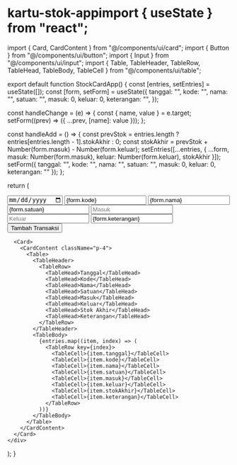 # kartu-stok-appimport { useState } from "react";
import { Card, CardContent } from "@/components/ui/card";
import { Button } from "@/components/ui/button";
import { Input } from "@/components/ui/input";
import { Table, TableHeader, TableRow, TableHead, TableBody, TableCell } from "@/components/ui/table";

export default function StockCardApp() {
  const [entries, setEntries] = useState([]);
  const [form, setForm] = useState({
    tanggal: "",
    kode: "",
    nama: "",
    satuan: "",
    masuk: 0,
    keluar: 0,
    keterangan: "",
  });

  const handleChange = (e) => {
    const { name, value } = e.target;
    setForm((prev) => ({ ...prev, [name]: value }));
  };

  const handleAdd = () => {
    const prevStok = entries.length ? entries[entries.length - 1].stokAkhir : 0;
    const stokAkhir = prevStok + Number(form.masuk) - Number(form.keluar);
    setEntries([...entries, { ...form, masuk: Number(form.masuk), keluar: Number(form.keluar), stokAkhir }]);
    setForm({ tanggal: "", kode: "", nama: "", satuan: "", masuk: 0, keluar: 0, keterangan: "" });
  };

  return (
    <div className="p-6 max-w-5xl mx-auto">
      <Card className="mb-6">
        <CardContent className="grid grid-cols-2 gap-4 p-4">
          <Input name="tanggal" type="date" value={form.tanggal} onChange={handleChange} placeholder="Tanggal" />
          <Input name="kode" value={form.kode} onChange={handleChange} placeholder="Kode Barang" />
          <Input name="nama" value={form.nama} onChange={handleChange} placeholder="Nama Barang" />
          <Input name="satuan" value={form.satuan} onChange={handleChange} placeholder="Satuan" />
          <Input name="masuk" type="number" value={form.masuk} onChange={handleChange} placeholder="Masuk" />
          <Input name="keluar" type="number" value={form.keluar} onChange={handleChange} placeholder="Keluar" />
          <Input name="keterangan" value={form.keterangan} onChange={handleChange} placeholder="Keterangan" />
          <div className="col-span-2">
            <Button onClick={handleAdd}>Tambah Transaksi</Button>
          </div>
        </CardContent>
      </Card>

      <Card>
        <CardContent className="p-4">
          <Table>
            <TableHeader>
              <TableRow>
                <TableHead>Tanggal</TableHead>
                <TableHead>Kode</TableHead>
                <TableHead>Nama</TableHead>
                <TableHead>Satuan</TableHead>
                <TableHead>Masuk</TableHead>
                <TableHead>Keluar</TableHead>
                <TableHead>Stok Akhir</TableHead>
                <TableHead>Keterangan</TableHead>
              </TableRow>
            </TableHeader>
            <TableBody>
              {entries.map((item, index) => (
                <TableRow key={index}>
                  <TableCell>{item.tanggal}</TableCell>
                  <TableCell>{item.kode}</TableCell>
                  <TableCell>{item.nama}</TableCell>
                  <TableCell>{item.satuan}</TableCell>
                  <TableCell>{item.masuk}</TableCell>
                  <TableCell>{item.keluar}</TableCell>
                  <TableCell>{item.stokAkhir}</TableCell>
                  <TableCell>{item.keterangan}</TableCell>
                </TableRow>
              ))}
            </TableBody>
          </Table>
        </CardContent>
      </Card>
    </div>
  );
}
